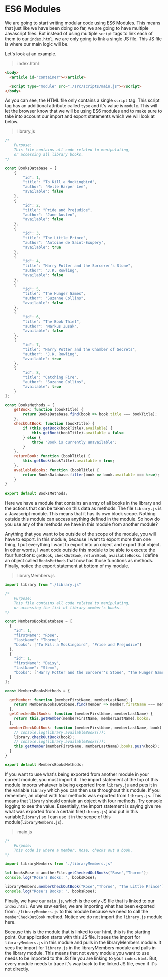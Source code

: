 # ES6 Modules

We are going to start writing modular code using ES6 Modules. This means that just like we have been doing so far, we are going to have multiple Javascript files. But instead of using multiple `script` tags to link each of them to our `index.html`, we are only going to link a single JS file. This JS file is where our main logic will be.

Let's look at an example.

> index.html

```html
<body>
  <article id="container"></article>

  <script type="module" src="./src/scripts/main.js"></script>
</body>
```

As you can see, the HTML file only contains a single `script` tag. This script tag has an additional attribute called `type` and it's value is `module`. This will let the browser know that we will be using ES6 modules and to make sure to take into account our import and export statements which we will look at below.

> library.js

```js
/*
    Purpose:
    This file contains all code related to manipulating,
    or accessing all library books.
*/

const BooksDatabase = [
    {
        "id": 1,
        "title": "To Kill a Mockingbird",
        "author": "Nelle Harper Lee",
        "available": false
    },
    {
        "id": 2,
        "title": "Pride and Prejudice",
        "author": "Jane Austen",
        "available": false
    },
    {
        "id": 3,
        "title": "The Little Prince",
        "author": "Antoine de Saint-Exupéry",
        "available": true
    },
    {
        "id": 4,
        "title": "Harry Potter and the Sorcerer's Stone",
        "author": "J.K. Rowling",
        "available": false
    },
    {
        "id": 5,
        "title": "The Hunger Games",
        "author": "Suzanne Collins",
        "available": false
    },
    {
        "id": 6,
        "title": "The Book Thief",
        "author": "Markus Zusak",
        "available": false
    },
    {
        "id": 7,
        "title": "Harry Potter and the Chamber of Secrets",
        "author": "J.K. Rowling",
        "available": true
    },
    {
        "id": 8,
        "title": "Catching Fire",
        "author": "Suzanne Collins",
        "available": true
    }
];

const BooksMethods = {
    getBook: function (bookTitle) {
        return BooksDatabase.find(book => book.title === bookTitle);
    },
    checkOutBook: function (bookTitle) {
        if (this.getBook(bookTitle).available) {
            this.getBook(bookTitle).available = false
        } else {
            throw "Book is currently unavailable";
        }
    },
    returnBook: function (bookTitle) {
        this.getBook(bookTitle).available = true;
    },
    availableBooks: function (bookTitle) {
        return BooksDatabase.filter(book => book.available === true);
    }
}

export default BooksMethods;
```

Here we have a module that contains an array of all books in the library and the actions that can be taken on this data as methods. The file `library.js` is a Javascript module. This means that it has its own block scope. Nothing outside this module can access anything defined in the module. So how do you use any of the methods we have in this module from another module?

Anything that you want to be outside of the scope of the module, you will have to export. In this module, because I want to export more than one thing, I put everything I want to export into an object and export that object. In other words, I want code outside this module to be able to execute the four functions: `getBook`, `checkOutBook`, `returnBook`, `availableBooks`. I define an object called `BooksMethods` that now has those functions as methods. Finally, notice the export statement at bottom of my module.

> libraryMembers.js

```js
import library from "./library.js"

/*
    Purpose:
    This file contains all code related to manipulating,
    or accessing the list of library member's books.
*/

const MembersBooksDatabase = [
  {
    "id": 1,
    "firstName": "Rose",
    "lastName": "Thorne",
    "books": ["To Kill a Mockingbird", "Pride and Prejudice"]
  },
  {
    "id": 1,
    "firstName": "Daisy",
    "lastName": "Stemm",
    "books": ["Harry Potter and the Sorcerer's Stone", "The Hunger Games", "The Book Thief"]
  }
];

const MembersBooksMethods = {

  getMember: function (memberFirstName, memberLastName) {
    return MembersBooksDatabase.find(member => member.firstName === memberFirstName && member.lastName === memberLastName);
  },
  getCheckedOutBooks: function (memberFirstName, memberLastName) {
    return this.getMember(memberFirstName, memberLastName).books;
  },
  memberCheckOutBook: function (memberFirstName, memberLastName, book) {
    // console.log(library.availableBooks());
    library.checkOutBook(book);
    // console.log(library.availableBooks());
    this.getMember(memberFirstName, memberLastName).books.push(book);
  }
}

export default MembersBooksMethods;
```

If you want to use what's being exported from another module in your current module, you must import it. The import statement at the top of this module imports whatever is being exported from `library.js` and puts it in the variable `library` which you can then use throughout this module. If you remember, an object with four methods was exported from `library.js`. This means that `library` should contain an object with four methods. Try console logging to see the value. Essentially, the import statement is saying give me what was exported from a certain file(`library.js`) and put in this variable(`library`) so I can use it in the scope of this module(`libraryMembers.js`).

> main.js

```js
/*
    Purpose:
    This code is where a member, Rose, checks out a book.
*/

import libraryMembers from "./libraryMembers.js"

let booksRose = anotherFile.getCheckedOutBooks("Rose","Thorne");
console.log("Rose's Books: ", booksRose);

libraryMembers.memberCheckOutBook("Rose","Thorne", "The Little Prince");
console.log("Rose's Books: ", booksRose);
```
Finally, we have our `main.js`, which is the only JS file that is linked to our `index.html`. As we saw earlier, we are importing what has been exported from `./libraryMembers.js` to this module because we need to call the `memberCheckOutBook` method. Notice we do not import the `library.js` module here.

Because this is the module that is linked to our html, this is the starting point. Our application starts with this JS file. It sees the import for `libraryMembers.js` in this module and pulls in the libraryMembers module. It sees the import for `library.js` in the libraryMembers module and pulls in the library module. This means that not every module you want to use needs to be imported to the JS file you are linking to your `index.html`. But, every module needs to trace it's way back to the linked JS file, even if it's not directly.
